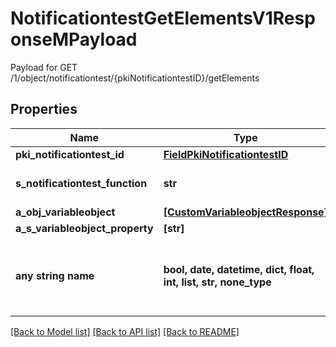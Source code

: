 # NotificationtestGetElementsV1ResponseMPayload

Payload for GET /1/object/notificationtest/{pkiNotificationtestID}/getElements

## Properties
Name | Type | Description | Notes
------------ | ------------- | ------------- | -------------
**pki_notificationtest_id** | [**FieldPkiNotificationtestID**](FieldPkiNotificationtestID.md) |  | 
**s_notificationtest_function** | **str** | The function name of the Notificationtest | 
**a_obj_variableobject** | [**[CustomVariableobjectResponse]**](CustomVariableobjectResponse.md) |  | 
**a_s_variableobject_property** | **[str]** |  | [optional] 
**any string name** | **bool, date, datetime, dict, float, int, list, str, none_type** | any string name can be used but the value must be the correct type | [optional]

[[Back to Model list]](../README.md#documentation-for-models) [[Back to API list]](../README.md#documentation-for-api-endpoints) [[Back to README]](../README.md)


